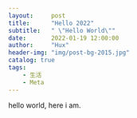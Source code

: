 ```yaml
---
layout:     post
title:      "Hello 2022"
subtitle:   " \"Hello World\""
date:       2022-01-19 12:00:00
author:     "Hux"
header-img: "img/post-bg-2015.jpg"
catalog: true
tags:
    - 生活
    - Meta
---
```


hello world, here i am.

